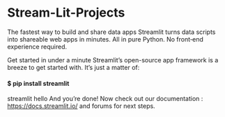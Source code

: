 # Stream-Lit-Projects


The fastest way to build and share data apps
Streamlit turns data scripts into shareable web apps in minutes.
All in pure Python. No front‑end experience required.


Get started in
under a minute
Streamlit’s open-source app framework is a breeze to get started with. It’s just a matter of:


#### $ pip install streamlit

streamlit hello  And you’re done! Now check out our documentation : https://docs.streamlit.io/  and forums for next steps.
